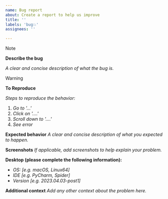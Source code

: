 ```yaml
---
name: Bug report
about: Create a report to help us improve
title: ''
labels: 'bug💥'
assignees: ''

---
```


> [!NOTE]
> **Describe the bug**

*A clear and concise description of what the bug is.*

> [!WARNING]
> **To Reproduce**

*Steps to reproduce the behavior:*

1. *Go to '...'*
2. *Click on '....'*
3. *Scroll down to '....'*
4. *See error*

**Expected behavior**
*A clear and concise description of what you expected to happen.*

**Screenshots**
*If applicable, add screenshots to help explain your problem.*

**Desktop (please complete the following information):**

- *OS: [e.g. macOS, Linux64]*
- *IDE [e.g. PyCharm, Spider]*
- *Version [e.g. 2023.04.03-post1]*

**Additional context**
*Add any other context about the problem here.*
